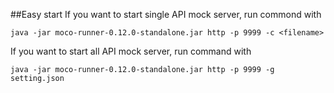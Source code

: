 ##Easy start
If you want to start single API mock server, run commond with 

`java -jar moco-runner-0.12.0-standalone.jar http -p 9999 -c <filename>`

If you want to start all API mock server, run command with

`java -jar moco-runner-0.12.0-standalone.jar http -p 9999 -g setting.json`